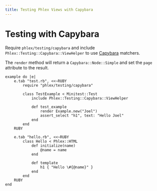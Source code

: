 ```yaml
---
title: Testing Phlex Views with Capybara
---
```


# Testing with Capybara

Require `phlex/testing/capybara` and include `Phlex::Testing::Capybara::ViewHelper` to use [Capybara](http://teamcapybara.github.io/capybara/) matchers.

The `render` method will return a `Capybara::Node::Simple` and set the `page` attribute to the result.

```phlex
example do |e|
	e.tab "test.rb", <<~RUBY
		require "phlex/testing/capybara"

		class TestExample < Minitest::Test
			include Phlex::Testing::Capybara::ViewHelper

			def test_example
				render Example.new("Joel")
				assert_select "h1", text: "Hello Joel"
			end
		end
	RUBY

	e.tab "hello.rb", <<~RUBY
		class Hello < Phlex::HTML
			def initialize(name)
				@name = name
			end

			def template
				h1 { "Hello \#{@name}" }
			end
		end
	RUBY
end
```
